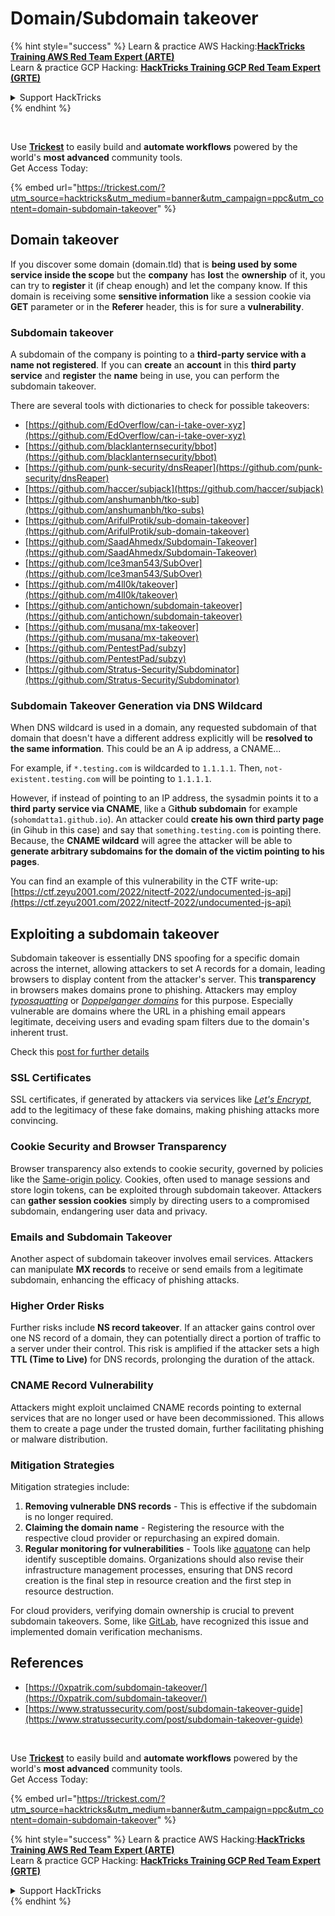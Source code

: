 # Domain/Subdomain takeover

{% hint style="success" %}
Learn & practice AWS Hacking:<img src="../.gitbook/assets/arte.png" alt="" data-size="line">[**HackTricks Training AWS Red Team Expert (ARTE)**](https://training.hacktricks.xyz/courses/arte)<img src="../.gitbook/assets/arte.png" alt="" data-size="line">\
Learn & practice GCP Hacking: <img src="../.gitbook/assets/grte.png" alt="" data-size="line">[**HackTricks Training GCP Red Team Expert (GRTE)**<img src="../.gitbook/assets/grte.png" alt="" data-size="line">](https://training.hacktricks.xyz/courses/grte)

<details>

<summary>Support HackTricks</summary>

* Check the [**subscription plans**](https://github.com/sponsors/carlospolop)!
* **Join the** 💬 [**Discord group**](https://discord.gg/hRep4RUj7f) or the [**telegram group**](https://t.me/peass) or **follow** us on **Twitter** 🐦 [**@hacktricks\_live**](https://twitter.com/hacktricks\_live)**.**
* **Share hacking tricks by submitting PRs to the** [**HackTricks**](https://github.com/carlospolop/hacktricks) and [**HackTricks Cloud**](https://github.com/carlospolop/hacktricks-cloud) github repos.

</details>
{% endhint %}

<figure><img src="../.gitbook/assets/image (48).png" alt=""><figcaption></figcaption></figure>

\
Use [**Trickest**](https://trickest.com/?utm\_source=hacktricks\&utm\_medium=text\&utm\_campaign=ppc\&utm\_term=trickest\&utm\_content=domain-subdomain-takeover) to easily build and **automate workflows** powered by the world's **most advanced** community tools.\
Get Access Today:

{% embed url="https://trickest.com/?utm_source=hacktricks&utm_medium=banner&utm_campaign=ppc&utm_content=domain-subdomain-takeover" %}

## Domain takeover

If you discover some domain (domain.tld) that is **being used by some service inside the scope** but the **company** has **lost** the **ownership** of it, you can try to **register** it (if cheap enough) and let the company know. If this domain is receiving some **sensitive information** like a session cookie via **GET** parameter or in the **Referer** header, this is for sure a **vulnerability**.

### Subdomain takeover

A subdomain of the company is pointing to a **third-party service with a name not registered**. If you can **create** an **account** in this **third party service** and **register** the **name** being in use, you can perform the subdomain takeover.

There are several tools with dictionaries to check for possible takeovers:

* [https://github.com/EdOverflow/can-i-take-over-xyz](https://github.com/EdOverflow/can-i-take-over-xyz)
* [https://github.com/blacklanternsecurity/bbot](https://github.com/blacklanternsecurity/bbot)
* [https://github.com/punk-security/dnsReaper](https://github.com/punk-security/dnsReaper)
* [https://github.com/haccer/subjack](https://github.com/haccer/subjack)
* [https://github.com/anshumanbh/tko-sub](https://github.com/anshumanbh/tko-subs)
* [https://github.com/ArifulProtik/sub-domain-takeover](https://github.com/ArifulProtik/sub-domain-takeover)
* [https://github.com/SaadAhmedx/Subdomain-Takeover](https://github.com/SaadAhmedx/Subdomain-Takeover)
* [https://github.com/Ice3man543/SubOver](https://github.com/Ice3man543/SubOver)
* [https://github.com/m4ll0k/takeover](https://github.com/m4ll0k/takeover)
* [https://github.com/antichown/subdomain-takeover](https://github.com/antichown/subdomain-takeover)
* [https://github.com/musana/mx-takeover](https://github.com/musana/mx-takeover)
* [https://github.com/PentestPad/subzy](https://github.com/PentestPad/subzy)
* [https://github.com/Stratus-Security/Subdominator](https://github.com/Stratus-Security/Subdominator)

### Subdomain Takeover Generation via DNS Wildcard

When DNS wildcard is used in a domain, any requested subdomain of that domain that doesn't have a different address explicitly will be **resolved to the same information**. This could be an A ip address, a CNAME...

For example, if `*.testing.com` is wildcarded to `1.1.1.1`. Then, `not-existent.testing.com` will be pointing to `1.1.1.1`.

However, if instead of pointing to an IP address, the sysadmin points it to a **third party service via CNAME**, like a G**ithub subdomain** for example (`sohomdatta1.github.io`). An attacker could **create his own third party page** (in Gihub in this case) and say that `something.testing.com` is pointing there. Because, the **CNAME wildcard** will agree the attacker will be able to **generate arbitrary subdomains for the domain of the victim pointing to his pages**.

You can find an example of this vulnerability in the CTF write-up: [https://ctf.zeyu2001.com/2022/nitectf-2022/undocumented-js-api](https://ctf.zeyu2001.com/2022/nitectf-2022/undocumented-js-api)

## Exploiting a subdomain takeover

Subdomain takeover is essentially DNS spoofing for a specific domain across the internet, allowing attackers to set A records for a domain, leading browsers to display content from the attacker's server. This **transparency** in browsers makes domains prone to phishing. Attackers may employ [_typosquatting_](https://en.wikipedia.org/wiki/Typosquatting) or [_Doppelganger domains_](https://en.wikipedia.org/wiki/Doppelg%C3%A4nger) for this purpose. Especially vulnerable are domains where the URL in a phishing email appears legitimate, deceiving users and evading spam filters due to the domain's inherent trust.

Check this [post for further details](https://0xpatrik.com/subdomain-takeover/)

### **SSL Certificates**

SSL certificates, if generated by attackers via services like [_Let's Encrypt_](https://letsencrypt.org/), add to the legitimacy of these fake domains, making phishing attacks more convincing.

### **Cookie Security and Browser Transparency**

Browser transparency also extends to cookie security, governed by policies like the [Same-origin policy](https://en.wikipedia.org/wiki/Same-origin\_policy). Cookies, often used to manage sessions and store login tokens, can be exploited through subdomain takeover. Attackers can **gather session cookies** simply by directing users to a compromised subdomain, endangering user data and privacy.

### **Emails and Subdomain Takeover**

Another aspect of subdomain takeover involves email services. Attackers can manipulate **MX records** to receive or send emails from a legitimate subdomain, enhancing the efficacy of phishing attacks.

### **Higher Order Risks**

Further risks include **NS record takeover**. If an attacker gains control over one NS record of a domain, they can potentially direct a portion of traffic to a server under their control. This risk is amplified if the attacker sets a high **TTL (Time to Live)** for DNS records, prolonging the duration of the attack.

### CNAME Record Vulnerability

Attackers might exploit unclaimed CNAME records pointing to external services that are no longer used or have been decommissioned. This allows them to create a page under the trusted domain, further facilitating phishing or malware distribution.

### **Mitigation Strategies**

Mitigation strategies include:

1. **Removing vulnerable DNS records** - This is effective if the subdomain is no longer required.
2. **Claiming the domain name** - Registering the resource with the respective cloud provider or repurchasing an expired domain.
3. **Regular monitoring for vulnerabilities** - Tools like [aquatone](https://github.com/michenriksen/aquatone) can help identify susceptible domains. Organizations should also revise their infrastructure management processes, ensuring that DNS record creation is the final step in resource creation and the first step in resource destruction.

For cloud providers, verifying domain ownership is crucial to prevent subdomain takeovers. Some, like [GitLab](https://about.gitlab.com/2018/02/05/gitlab-pages-custom-domain-validation/), have recognized this issue and implemented domain verification mechanisms.

## References

* [https://0xpatrik.com/subdomain-takeover/](https://0xpatrik.com/subdomain-takeover/)
* [https://www.stratussecurity.com/post/subdomain-takeover-guide](https://www.stratussecurity.com/post/subdomain-takeover-guide)

<figure><img src="../.gitbook/assets/image (48).png" alt=""><figcaption></figcaption></figure>

\
Use [**Trickest**](https://trickest.com/?utm\_source=hacktricks\&utm\_medium=text\&utm\_campaign=ppc\&utm\_term=trickest\&utm\_content=domain-subdomain-takeover) to easily build and **automate workflows** powered by the world's **most advanced** community tools.\
Get Access Today:

{% embed url="https://trickest.com/?utm_source=hacktricks&utm_medium=banner&utm_campaign=ppc&utm_content=domain-subdomain-takeover" %}

{% hint style="success" %}
Learn & practice AWS Hacking:<img src="../.gitbook/assets/arte.png" alt="" data-size="line">[**HackTricks Training AWS Red Team Expert (ARTE)**](https://training.hacktricks.xyz/courses/arte)<img src="../.gitbook/assets/arte.png" alt="" data-size="line">\
Learn & practice GCP Hacking: <img src="../.gitbook/assets/grte.png" alt="" data-size="line">[**HackTricks Training GCP Red Team Expert (GRTE)**<img src="../.gitbook/assets/grte.png" alt="" data-size="line">](https://training.hacktricks.xyz/courses/grte)

<details>

<summary>Support HackTricks</summary>

* Check the [**subscription plans**](https://github.com/sponsors/carlospolop)!
* **Join the** 💬 [**Discord group**](https://discord.gg/hRep4RUj7f) or the [**telegram group**](https://t.me/peass) or **follow** us on **Twitter** 🐦 [**@hacktricks\_live**](https://twitter.com/hacktricks\_live)**.**
* **Share hacking tricks by submitting PRs to the** [**HackTricks**](https://github.com/carlospolop/hacktricks) and [**HackTricks Cloud**](https://github.com/carlospolop/hacktricks-cloud) github repos.

</details>
{% endhint %}

